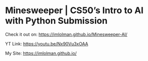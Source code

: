 # Minesweeper | CS50’s Intro to AI with Python Submission

Check it out on: https://imlolman.github.io/Minesweeper-AI/

YT Link: https://youtu.be/Nx90Vu3xOAA

My Site: https://imlolman.github.io/